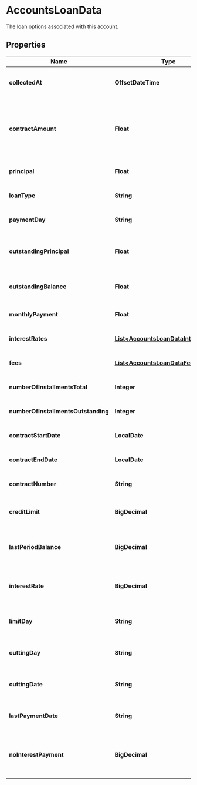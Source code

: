 

# AccountsLoanData

The loan options associated with this account.

## Properties

| Name | Type | Description | Notes |
|------------ | ------------- | ------------- | -------------|
|**collectedAt** | **OffsetDateTime** | The ISO-8601 timestamp when the data point was collected. |  |
|**contractAmount** | **Float** | The initial total loan amount, calculated by the institution, when the contract was signed. This amount includes the principal + interest + taxes + fees. |  [optional] |
|**principal** | **Float** | Total amount of the loan (the amount the user receives). |  |
|**loanType** | **String** | The type of the loan, according to the institution. |  [optional] |
|**paymentDay** | **String** | The day of the month by which the owner needs to pay the loan. |  |
|**outstandingPrincipal** | **Float** | Outstanding loan amount, that is, how much remains to pay on the principal (not including interest).  |  [optional] |
|**outstandingBalance** | **Float** | The amount remaining to pay in total, including interest. |  |
|**monthlyPayment** | **Float** | The recurrent monthly payment, if applicable. |  |
|**interestRates** | [**List&lt;AccountsLoanDataInterestRate&gt;**](AccountsLoanDataInterestRate.md) | Breakdown of the interest applied to the loan. |  |
|**fees** | [**List&lt;AccountsLoanDataFees&gt;**](AccountsLoanDataFees.md) | Breakdown of the fees applied to the loan. |  [optional] |
|**numberOfInstallmentsTotal** | **Integer** | The total number of installments required to pay the loan. |  [optional] |
|**numberOfInstallmentsOutstanding** | **Integer** | The number of installments left to pay. |  [optional] |
|**contractStartDate** | **LocalDate** | The date when the loan contract was signed. |  [optional] |
|**contractEndDate** | **LocalDate** | The date when the loan is expected to be completed. |  [optional] |
|**contractNumber** | **String** | The contract number of the loan, as given by the institution. |  [optional] |
|**creditLimit** | **BigDecimal** | This field has been deprecated.  Please see &#x60;principal&#x60; instead.  |  [optional] |
|**lastPeriodBalance** | **BigDecimal** | This field has been deprecated.  Please see &#x60;outstanding_balance&#x60; instead.  |  [optional] |
|**interestRate** | **BigDecimal** | This field has been deprecated.  Please see the &#x60;interest_rates&#x60; object instead.  |  [optional] |
|**limitDay** | **String** | This field has been deprecated.  Please see &#x60;payment_day&#x60; instead.  |  [optional] |
|**cuttingDay** | **String** | This field has been deprecated.  The closing day of the month for the loan.  |  [optional] |
|**cuttingDate** | **String** | This field has been deprecated.  The closing date of the loan period.  |  [optional] |
|**lastPaymentDate** | **String** | This field has been deprecated.  The date when the last loan payment was made.  |  [optional] |
|**noInterestPayment** | **BigDecimal** | This field has been deprecated.  The minimum amount required to pay to avoid generating interest.  |  [optional] |



